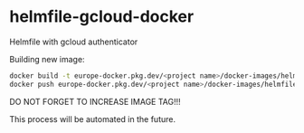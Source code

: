 # helmfile-gcloud-docker

Helmfile with gcloud authenticator

Building new image:

```bash
docker build -t europe-docker.pkg.dev/<project name>/docker-images/helmfile-gcloud-docker:2.0.0 .
docker push europe-docker.pkg.dev/<project name>/docker-images/helmfile-gcloud-docker:2.0.0
```

DO NOT FORGET TO INCREASE IMAGE TAG!!!

This process will be automated in the future.
